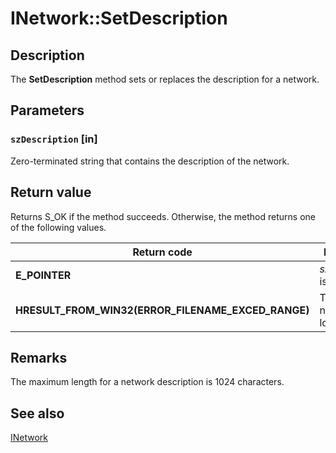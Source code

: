 # INetwork::SetDescription

## Description

The **SetDescription** method sets or replaces the description for a network.

## Parameters

### `szDescription` [in]

Zero-terminated string that contains the description of the network.

## Return value

Returns S_OK if the method succeeds. Otherwise, the method returns one of the following values.

| Return code | Description |
| --- | --- |
| **E_POINTER** | *szDescription* is **NULL**. |
| **HRESULT_FROM_WIN32(ERROR_FILENAME_EXCED_RANGE)** | The given name is too long. |

## Remarks

The maximum length for a network description is 1024 characters.

## See also

[INetwork](https://learn.microsoft.com/windows/desktop/api/netlistmgr/nn-netlistmgr-inetwork)